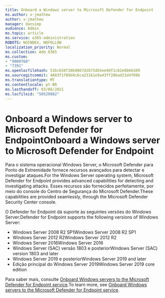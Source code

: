 ```yaml
---
title: Onboard a Windows server to Microsoft Defender for Endpoint
ms.author: v-jmathew
author: v-jmathew
manager: dansimp
audience: Admin
ms.topic: article
ms.service: o365-administration
ROBOTS: NOINDEX, NOFOLLOW
localization_priority: Normal
ms.collection: Adm_O365
ms.custom:
- "9000760"
- "7391"
ms.openlocfilehash: 51bcb58f20b9867d2b75db5ee9df1c62e8b66109
ms.sourcegitcommit: 4883f1f89d4c6ca23161e9a43ff206ad21d4f09b
ms.translationtype: MT
ms.contentlocale: pt-BR
ms.lasthandoff: 03/08/2021
ms.locfileid: "50529882"
---
```

# <a name="onboard-a-windows-server-to-microsoft-defender-for-endpoint"></a><span data-ttu-id="19773-102">Onboard a Windows server to Microsoft Defender for Endpoint</span><span class="sxs-lookup"><span data-stu-id="19773-102">Onboard a Windows server to Microsoft Defender for Endpoint</span></span>

<span data-ttu-id="19773-103">Para o sistema operacional Windows Server, o Microsoft Defender para Ponto de Extremidade fornece recursos avançados para detectar e investigar ataques.</span><span class="sxs-lookup"><span data-stu-id="19773-103">For the Windows Server operating system, Microsoft Defender for Endpoint provides advanced capabilities for detecting and investigating attacks.</span></span> <span data-ttu-id="19773-104">Esses recursos são fornecidos perfeitamente, por meio do console do Centro de Segurança do Microsoft Defender.</span><span class="sxs-lookup"><span data-stu-id="19773-104">These capabilities are provided seamlessly, through the Microsoft Defender Security Center console.</span></span>

<span data-ttu-id="19773-105">O Defender for Endpoint dá suporte às seguintes versões do Windows Server:</span><span class="sxs-lookup"><span data-stu-id="19773-105">Defender for Endpoint supports the following versions of Windows Server:</span></span>

- <span data-ttu-id="19773-106">Windows Server 2008 R2 SP1</span><span class="sxs-lookup"><span data-stu-id="19773-106">Windows Server 2008 R2 SP1</span></span>
- <span data-ttu-id="19773-107">Windows Server 2012 R2</span><span class="sxs-lookup"><span data-stu-id="19773-107">Windows Server 2012 R2</span></span>
- <span data-ttu-id="19773-108">Windows Server 2016</span><span class="sxs-lookup"><span data-stu-id="19773-108">Windows Server 2016</span></span>
- <span data-ttu-id="19773-109">Windows Server (SAC) versão 1803 e posterior</span><span class="sxs-lookup"><span data-stu-id="19773-109">Windows Server (SAC) version 1803 and later</span></span>
- <span data-ttu-id="19773-110">Windows Server 2019 e posterior</span><span class="sxs-lookup"><span data-stu-id="19773-110">Windows Server 2019 and later</span></span>
- <span data-ttu-id="19773-111">Edição principal do Windows Server 2019</span><span class="sxs-lookup"><span data-stu-id="19773-111">Windows Server 2019 core edition</span></span>

<span data-ttu-id="19773-112">Para saber mais, consulte [Onboard Windows servers to the Microsoft Defender for Endpoint service](https://go.microsoft.com/fwlink/?linkid=2143627).</span><span class="sxs-lookup"><span data-stu-id="19773-112">To learn more, see [Onboard Windows servers to the Microsoft Defender for Endpoint service](https://go.microsoft.com/fwlink/?linkid=2143627).</span></span>
